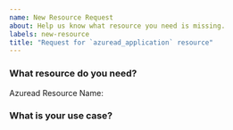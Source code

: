 ```yaml
---
name: New Resource Request
about: Help us know what resource you need is missing.
labels: new-resource
title: "Request for `azuread_application` resource"
---
```

<!--
Thank you for helping to improve Official Azuread Provider!

Please be sure to search for open issues before raising a new one. We use issues
for bug reports and feature requests.
-->

### What resource do you need?

Azuread Resource Name: 
<!--
Please let us know the name of the resource you need.
-->


### What is your use case?
<!--
Help us for prioritization of the resource support by giving more details about
why you need it.
-->
